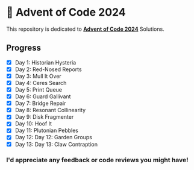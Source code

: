 # 🎄 Advent of Code 2024
This repository is dedicated to [**Advent of Code 2024**](https://adventofcode.com/2024) Solutions.

## Progress
- [x] Day 1: Historian Hysteria
- [x] Day 2: Red-Nosed Reports
- [x] Day 3: Mull It Over
- [x] Day 4: Ceres Search
- [x] Day 5: Print Queue
- [x] Day 6: Guard Gallivant
- [x] Day 7: Bridge Repair
- [x] Day 8: Resonant Collinearity
- [x] Day 9: Disk Fragmenter
- [x] Day 10: Hoof It
- [x] Day 11: Plutonian Pebbles
- [x] Day 12: Day 12: Garden Groups
- [x] Day 13: Day 13: Claw Contraption

### I'd appreciate any feedback or code reviews you might have!
